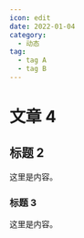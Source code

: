 ```yaml
---
icon: edit
date: 2022-01-04
category:
  - 动态 
tag:
  - tag A
  - tag B
---
```


# 文章 4

## 标题 2

这里是内容。

### 标题 3

这里是内容。
